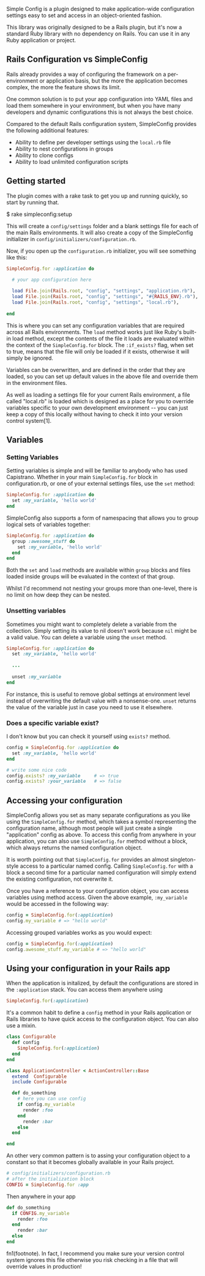 Simple Config is a plugin designed to make application-wide configuration settings easy to set and access in an
 object-oriented fashion.

This library was originally designed to be a Rails plugin, but it's now a standard Ruby library with no dependency on Rails. You can use it in any Ruby application or project.


## Rails Configuration vs SimpleConfig

Rails already provides a way of configuring the framework on a per-environment or application basis, but the more the application becomes complex, the more the feature shows its limit.

One common solution is to put your app configuration into YAML files and load them somewhere in your environment, but when you have many developers and dynamic configurations this is not always the best choice.

Compared to the default Rails configuration system, SimpleConfig provides the following additional features:

- Ability to define per developer settings using the `local.rb` file
- Ability to nest configurations in groups
- Ability to clone configs
- Ability to load unlimited configuration scripts


## Getting started

The plugin comes with a rake task to get you up and running quickly, so start by running that.

  $ rake simpleconfig:setup

This will create a `config/settings` folder and a blank settings file for each of the main Rails environments. It will also create a copy of the SimpleConfig initializer in `config/initializers/configuration.rb`.

Now, if you open up the `configuration.rb` initializer, you will see something like this:

```ruby
SimpleConfig.for :application do

  # your app configuration here
  
  load File.join(Rails.root, "config", "settings", "application.rb"),   :if_exists? => true
  load File.join(Rails.root, "config", "settings", "#{RAILS_ENV}.rb"),  :if_exists? => true
  load File.join(Rails.root, "config", "settings", "local.rb"),         :if_exists? => true
  
end
```

This is where you can set any configuration variables that are required across all Rails environments. The `load` method works just like Ruby's built-in load method, except the contents of the file it loads are evaluated within the context of the `SimpleConfig.for` block. The `:if_exists?` flag, when set to true, means that the file will only be loaded if it exists, otherwise it will simply be ignored.

Variables can be overwritten, and are defined in the order that they are loaded, so you can set up default values in the above file and override them in the environment files.

As well as loading a settings file for your current Rails environment, a file called "local.rb" is loaded which is designed as a place for you to override variables specific to your own development environment -- you can just keep a copy of this locally without having to check it into your version control system[1].


## Variables

### Setting Variables

Setting variables is simple and will be familiar to anybody who has used Capistrano. Whether in your main `SimpleConfig.for` block in configuration.rb, or one of your external settings files, use the `set` method:

```ruby
SimpleConfig.for :application do
  set :my_variable, 'hello world'
end
```

SimpleConfig also supports a form of namespacing that allows you to group logical sets of variables together:

```ruby
SimpleConfig.for :application do
  group :awesome_stuff do
    set :my_variable, 'hello world'
  end
end
```

Both the `set` and `load` methods are available within `group` blocks and files loaded inside groups will be evaluated in the context of that group.

Whilst I'd recommend not nesting your groups more than one-level, there is no limit on how deep they can be nested.

### Unsetting variables

Sometimes you might want to completely delete a variable from the collection. Simply setting its value to nil doesn't work because `nil` might be a valid value.
You can delete a variable using the `unset` method.

```ruby
SimpleConfig.for :application do
  set :my_variable, 'hello world'
  
  ...
  
  unset :my_variable
end
```

For instance, this is useful to remove global settings at environment level instead of overwriting the default value with a nonsense-one.
`unset` returns the value of the variable just in case you need to use it elsewhere.

### Does a specific variable exist?

I don't know but you can check it yourself using `exists?` method.

```ruby
config = SimpleConfig.for :application do
  set :my_variable, 'hello world'
end

# write some nice code 
config.exists? :my_variable     # => true
config.exists? :your_variable   # => false
```

## Accessing your configuration

SimpleConfig allows you set as many separate configurations as you like using the `SimpleConfig.for` method, which takes a symbol representing the configuration name, although most people will just create a single "application" config as above. To access this config from anywhere in your application, you can also use `SimpleConfig.for` method without a block, which always returns the named configuration object.

It is worth pointing out that `SimpleConfig.for` provides an almost singleton-style access to a particular named config. Calling `SimpleConfig.for` with a block a second time for a particular named configuration will simply extend the existing configuration, not overwrite it.

Once you have a reference to your configuration object, you can access variables using method access. Given the above example, `:my_variable` would be accessed in the following way:

```ruby
config = SimpleConfig.for(:application)
config.my_variable # => "hello world"
```

Accessing grouped variables works as you would expect:

```ruby
config = SimpleConfig.for(:application)
config.awesome_stuff.my_variable # => "hello world"
```

## Using your configuration in your Rails app

When the application is initalized, by default the configurations are stored in the `:application` stack. You can access them anywhere using

```ruby
SimpleConfig.for(:application)
```

It's a common habit to define a `config` method in your Rails application or Rails libraries to have quick access to the configuration object. You can also use a mixin.

```ruby
class Configurable
  def config
    SimpleConfig.for(:application)
  end
end

class ApplicationController < ActionController::Base
  extend  Configurable
  include Configurable

  def do_something
    # here you can use config
    if config.my_variable 
      render :foo
    end
      render :bar
    else
  end

end
```

An other very common pattern is to assing your configuration object to a constant so that it becomes globally available in your Rails project.

```ruby
# config/initializers/configuration.rb
# after the initialization block
CONFIG = SimpleConfig.for :app
```

Then anywhere in your app

```ruby
def do_something
  if CONFIG.my_variable 
    render :foo
  end
    render :bar
  else
end
```


fn1(footnote). In fact, I recommend you make sure your version control system ignores this file otherwise you risk checking in a file that will override values in production!
